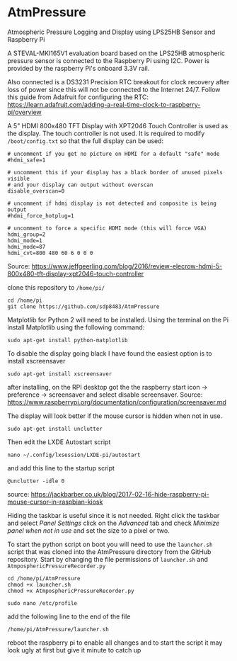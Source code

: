 # AtmPressure
Atmospheric Pressure Logging and Display using LPS25HB Sensor and Raspberry Pi

A STEVAL-MKI165V1 evaluation board based on the LPS25HB atmospheric pressure sensor is connected to the Raspberry Pi using I2C. Power is provided by the raspberry Pi's onboard 3.3V rail.

Also connected is a DS3231 Precision RTC breakout for clock recovery after loss of power since this will not be connected to the Internet 24/7.
Follow this guide from Adafruit for configuring the RTC: https://learn.adafruit.com/adding-a-real-time-clock-to-raspberry-pi/overview

A 5" HDMI 800x480 TFT Display with XPT2046 Touch Controller is used as the display. The touch controller is not used. It is required to modify `/boot/config.txt` so that the full display can be used:
```
# uncomment if you get no picture on HDMI for a default "safe" mode
#hdmi_safe=1

# uncomment this if your display has a black border of unused pixels visible
# and your display can output without overscan
disable_overscan=0

# uncomment if hdmi display is not detected and composite is being output
#hdmi_force_hotplug=1

# uncomment to force a specific HDMI mode (this will force VGA)
hdmi_group=2
hdmi_mode=1
hdmi_mode=87
hdmi_cvt=800 480 60 6 0 0 0
```
Source: https://www.jeffgeerling.com/blog/2016/review-elecrow-hdmi-5-800x480-tft-display-xpt2046-touch-controller

clone this repository to `/home/pi/`
 ```
 cd /home/pi
 git clone https://github.com/sdp8483/AtmPressure
 ```
 
 Matplotlib for Python 2 will need to be installed. Using the terminal on the Pi install Matplotlib using the following command:
 ``` 
 sudo apt-get install python-matplotlib 
 ```
 
 To disable the display going black I have found the easiest option is to install xscreensaver
 ```
 sudo apt-get install xscreensaver
 ```
 after installing, on the RPI desktop got the the raspberry start icon -> preference -> screensaver and select disable screensaver.
 Source: https://www.raspberrypi.org/documentation/configuration/screensaver.md
 
 The display will look better if the mouse cursor is hidden when not in use.
 ```
 sudo apt-get install unclutter
 ```
 Then edit the LXDE Autostart script
 ```
 nano ~/.config/lxsession/LXDE-pi/autostart
 ```
 and add this line to the startup script
 ```
 @unclutter -idle 0
 ```
 source: https://jackbarber.co.uk/blog/2017-02-16-hide-raspberry-pi-mouse-cursor-in-raspbian-kiosk
 
 Hiding the taskbar is useful since it is not needed. Right click the taskbar and select *Panel Settings* click on the *Advanced* tab and check *Minimize panel when not in use* and set the size to a pixel or two.
 
 To start the python script on boot you will need to use the `launcher.sh` script that was cloned into the AtmPressure directory from the GitHub repository.
 Start by changing the file permissions of `launcher.sh` and `AtmposphericPressureRecorder.py`
 ```
 cd /home/pi/AtmPressure
 chmod +x launcher.sh
 chmod +x AtmposphericPressureRecorder.py
 
 sudo nano /etc/profile
 ```
 add the following line to the end of the file
 ```
 /home/pi/AtmPressure/launcher.sh
 ```
 
 reboot the raspberry pi to enable all changes and to start the script
 it may look ugly at first but give it minute to catch up
